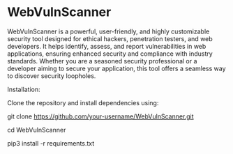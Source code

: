 # WebVulnScanner

WebVulnScanner is a powerful, user-friendly, and highly customizable security tool designed for ethical hackers, penetration testers, and web developers. It helps identify, assess, and report vulnerabilities in web applications, ensuring enhanced security and compliance with industry standards. Whether you are a seasoned security professional or a developer aiming to secure your application, this tool offers a seamless way to discover security loopholes.


Installation:

Clone the repository and install dependencies using:

git clone https://github.com/your-username/WebVulnScanner.git 

cd WebVulnScanner  

pip3 install -r requirements.txt  


